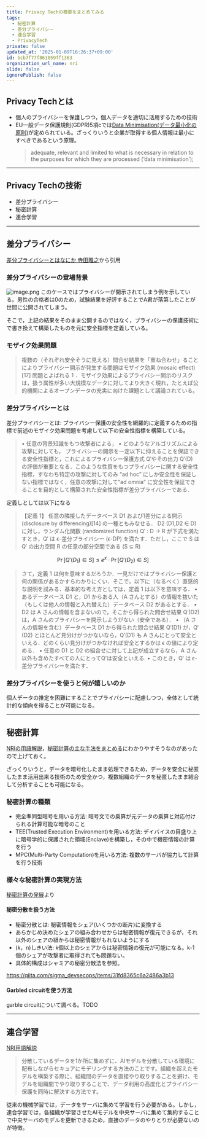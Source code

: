 ```yaml
---
title: Privacy Techの概要をまとめてみる
tags:
  - 秘密計算
  - 差分プライバシー
  - 連合学習
  - PrivacyTech
private: false
updated_at: '2025-01-09T16:26:37+09:00'
id: bcb7f77f861059ff1363
organization_url_name: nri
slide: false
ignorePublish: false
---
```

## Privacy Techとは

- 個人のプライバシーを保護しつつ，個人データを適切に活用するための技術
- EU一般データ保護規則(GDPR)5項cでは[Data Minimisation(データ最小化の原則)](https://gdpr-info.eu/art-5-gdpr/)が定められている。ざっくりいうと企業が取得する個人情報は最小にすべきであるという原理。
  > adequate, relevant and limited to what is necessary in relation to the purposes for which they are processed (‘data minimisation’);

---

## Privacy Techの技術

- 差分プライバシー
- 秘密計算
- 連合学習

---

## 差分プライバシー
[差分プライバシーとはなにか 寺田雅之](https://www.jstage.jst.go.jp/article/isciesci/63/2/63_58/_pdf/-char/ja)から引用

### 差分プライバシーの登場背景

![image.png](https://qiita-image-store.s3.ap-northeast-1.amazonaws.com/0/3718390/96a65811-d6f6-72f4-62df-e8a4a4fd86bb.png)
このケースではプライバシーが開示されてしまう例を示している。男性の合格者は0のため，試験結果を好評することでA君が落第したことが世間に公開されてしまう。

そこで，上記の結果をそのまま公開するのではなく，プライバシーの保護技術にで書き換えて構築したものを元に安全指標を定義している。

### モザイク効果問題

> 複数の（それぞれ安全そうに見える）問合せ結果を「重ね合わせ」ることによりプライバシー開示が発生する問題はモザイク効果 (mosaic effect)[17] 問題とよばれる 1 ．モザイク効果によるプライバシー開示のリスクは，扱う属性が多い大規模なデータに対してより大きく現れ，たとえば公的機関によるオープンデータの充実に向けた課題として議論されている。

### 差分プライバシーとは

差分プライバシーとは: プライバシー保護の安全性を網羅的に定義するための指標で前述のモザイク効果問題を考慮して以下の安全性指標を構築している。

> • 任意の背景知識をもつ攻撃者による，
> • どのようなアルゴリズムによる攻撃に対しても，
> プライバシーの開示を一定以下に抑えることを保証できる安全性指標と，これによるプライバシー保護方式 Q′やその出力 Q′(D) の評価が重要となる．このような性質をもつプライバシーに関する安全性指標，すなわち特定の攻撃に対してのみ “ad hoc” にしか安全性を保証しない指標ではなく，任意の攻撃に対して“ad omnia” に安全性を保証できることを目的として構築された安全性指標が差分プライバシーである．

定義しとしては以下になる

>【定義 1】 任意の隣接したデータベース D1 および1差分による開示 (disclosure by differencing)[14] の一種ともみなせる．
> D2 (D1,D2 ∈ D) に対し，ランダム化関数 (randomized function) Q′ : D → R が下式を満たすとき，Q′ は ϵ-差分プライバシー (ϵ-DP) を満たす．ただし，ここで S はQ′ の出力空間 R の任意の部分空間である (S ⊆ R)

```math
\Pr[Q'(D_1) \in S] \leq e^x \cdot \Pr[Q'(D_2) \in S]
```

> さて，定義 1 は何を意味するだろうか．一見だけではプライバシー保護と何の関係があるかすらわかりにくい．そこで，以下に（なるべく）直感的な説明を試みる．基本的な考え方としては，定義 1 は以下を意味する．
> • あるデータベース D1 と，D1 からある人（A さんとする）の情報を抜いた（もしくは他人の情報と入れ替えた）データベース D2 があるとする．
> • D2 は A さんの情報を含まないので，そこから得られた問合せ結果 Q′(D2) は，A さんのプライバシーを開示しようがない（安全である）．
> • （A さんの情報を含む）データベース D1 から得られた問合せ結果 Q′(D1) が，Q′(D2) とほとんど見分けがつかないなら，Q′(D1) も A さんにとって安全といえる．どのくらい見分けがつかなければ安全とするかは ϵ の値により定める．
> • 任意の D1 と D2 の組合せに対して上記が成立するなら，A さん以外も含めたすべての人にとってQ'は安全といえる.
> • このとき，Q′ は ϵ-差分プライバシーを満たす．

### 差分プライバシーを使うと何が嬉しいのか

個人データの推定を困難にすることでプライバシーに配慮しつつ，全体として統計的な傾向を得ることが可能になる。

---

## 秘密計算

[NRIの用語解説](https://www.nri.com/jp/knowledge/glossary/lst/ha/secure_computation)，[秘密計算の主な手法をまとめる](https://acompany.tech/privacytechlab/technology-secure-computing)にわかりやすそうなのがあったので上げておく。

ざっくりいうと，データを暗号化したまま処理できるため，データを安全に秘匿したまま活用出来る技術のため安全かつ，複数組織のデータを秘匿したまま結合して分析することも可能になる。

### 秘密計算の種類

- 完全準同型暗号を用いる方法: 暗号文での乗算が元データの乗算と対応付けられる計算可能な暗号のこと
- TEE(Trusted Execution Environment)を用いる方法: デイバイスの目盛り上に暗号学的に保護された領域(Enclave)を構築し，その中で機密情報の計算を行う
- MPC(Multi-Party Computation)を用いる方法: 複数のサーバが協力して計算を行う技術

### 様々な秘密計算の実現方法

[秘密計算の発展](https://www.jstage.jst.go.jp/article/essfr/12/1/12_12/_pdf/-char/ja)より

#### 秘密分散を扱う方法

- 秘密分散とは: 秘密情報をシェア(いくつかの断片)に変換する
- あらかじめ決めたシェアの組み合わせからは秘密情報が復元できるが，それ以外のシェアの組からは秘密情報がもれないようにする
- (k，n)しきい法: k個以上のシェアからは秘密情報の復元が可能になる。k-1個のシェアが攻撃者に取得されても問題ない。
- 具体的構成はシャミアの秘密分散法を参照。

https://qiita.com/sigma_devsecops/items/31fd8365c6a2486a3b13

#### Garbled circuitを使う方法

garble circuitについて調べる。TODO

---

## 連合学習

[NRI用語解説](https://www.nri.com/jp/knowledge/glossary/lst/ra/federated_learning)

> 分散しているデータを1か所に集めずに、AIモデルを分散している環境に配布しながらセキュアにモデリングする方法のことです。組織を超えたモデルを構築する際に、組織間のデータを直接やり取りすることを避け、モデルを組織間でやり取りすることで、データ利用の高度化とプライバシー保護を同時に解決する方法です。 

従来の機械学習では，データをサーバに集めて学習を行う必要がある。しかし，連合学習では，各組織が学習させたAIモデルを中央サーバに集めて集約することで中央サーバのモデルを更新できるため，直接のデータのやりとりが必要ないのが特徴。

